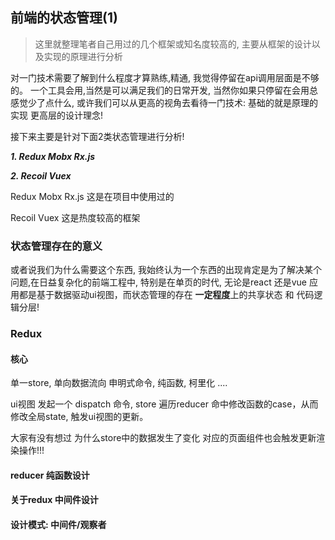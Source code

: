 ## 前端的状态管理(1)

> 这里就整理笔者自己用过的几个框架或知名度较高的, 主要从框架的设计以及实现的原理进行分析

对一门技术需要了解到什么程度才算熟练,精通, 我觉得停留在api调用层面是不够的。 一个工具会用,当然是可以满足我们的日常开发, 当然你如果只停留在会用总感觉少了点什么, 或许我们可以从更高的视角去看待一门技术: 基础的就是原理的实现 更高层的设计理念! 

接下来主要是针对下面2类状态管理进行分析!

***1. Redux Mobx Rx.js***

***2. Recoil Vuex***

Redux Mobx Rx.js 这是在项目中使用过的

Recoil Vuex 这是热度较高的框架

### 状态管理存在的意义

或者说我们为什么需要这个东西, 我始终认为一个东西的出现肯定是为了解决某个问题,在日益复杂化的前端工程中, 特别是在单页的时代, 无论是react 还是vue 应用都是基于数据驱动ui视图，而状态管理的存在 **一定程度**上的共享状态 和 代码逻辑分层!

### Redux
#### 核心

单一store, 单向数据流向 申明式命令, 纯函数, 柯里化 ....

ui视图 发起一个 dispatch 命令, store 遍历reducer 命中修改函数的case，从而修改全局state, 触发ui视图的更新。

大家有没有想过 为什么store中的数据发生了变化 对应的页面组件也会触发更新渲染操作!!!

#### reducer 纯函数设计


#### 关于redux 中间件设计


#### 设计模式: 中间件/观察者


